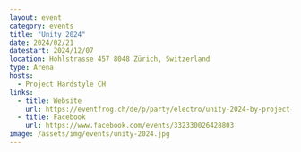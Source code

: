 ```yaml
---
layout: event
category: events
title: "Unity 2024"
date: 2024/02/21
datestart: 2024/12/07
location: Hohlstrasse 457 8048 Zürich, Switzerland
type: Arena
hosts:
  - Project Hardstyle CH
links:
  - title: Website
    url: https://eventfrog.ch/de/p/party/electro/unity-2024-by-project-hardstyle-komplex457-zuerich-7165790724977303256.html
  - title: Facebook
    url: https://www.facebook.com/events/332330026428803
image: /assets/img/events/unity-2024.jpg
---
```

